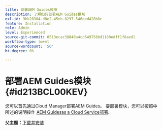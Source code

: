 ```yaml
---
title: 部署AEM Guides模块
description: 了解如何部署AEM Guides模块
exl-id: 3bb28304-d8e2-45eb-8297-546eed428b8c
feature: Installation
role: Admin
level: Experienced
source-git-commit: 0513ecac38840a4cc649758bd1180edff1f8aed1
workflow-type: tm+mt
source-wordcount: '50'
ht-degree: 0%

---
```


# 部署AEM Guides模块 {#id213BCL00KEV}

您可以首先通过Cloud Manager部署AEM Guides。 要部署模块，您可以按照中所述的说明操作 [AEM Guidesas a Cloud Service部署](https://experienceleague.adobe.com/docs/experience-manager-xml-documentation-learn/tutorials/release-info/release-notes/cloud-release-notes/deploy-xml-on-aemaacs.html).

**父主题：**[&#x200B;下载并安装](download-install.md)
